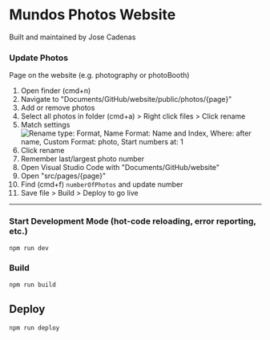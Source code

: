 # Mundos Photos Website
Built and maintained by Jose Cadenas

### Update Photos 
Page on the website (e.g. photography or photoBooth)
1. Open finder (cmd+n)
2. Navigate to "Documents/GitHub/website/public/photos/{page}"
3. Add or remove photos
4. Select all photos in folder (cmd+a) > Right click files > Click rename
5. Match settings ![Rename type: Format, Name Format: Name and Index, Where: after name, Custom Format: photo, Start numbers at: 1]("src/assets/misc/readMeRenameFormat")
6. Click rename 
7. Remember last/largest photo number
8. Open Visual Studio Code with "Documents/GitHub/website"
9. Open "src/pages/{page}"
10. Find (cmd+f) ```numberOfPhotos``` and update number
11. Save file > Build > Deploy to go live
---

### Start Development Mode (hot-code reloading, error reporting, etc.)
```npm run dev```

### Build
```npm run build```

## Deploy
```npm run deploy```